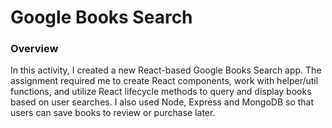# Google Books Search

### Overview

In this activity, I created a new React-based Google Books Search app. The assignment required me to create React components, work with helper/util functions, and utilize React lifecycle methods to query and display books based on user searches. I also used Node, Express and MongoDB so that users can save books to review or purchase later.

